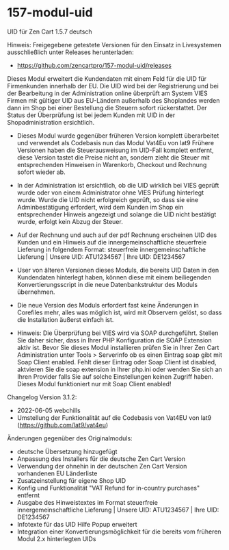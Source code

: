 # 157-modul-uid
UID für Zen Cart 1.5.7 deutsch

Hinweis: 
Freigegebene getestete Versionen für den Einsatz in Livesystemen ausschließlich unter Releases herunterladen:
* https://github.com/zencartpro/157-modul-uid/releases

Dieses Modul erweitert die Kundendaten mit einem Feld für die UID für Firmenkunden innerhalb der EU.
Die UID wird bei der Registrierung und bei der Bearbeitung in der Administration online überprüft am System VIES
Firmen mit gültiger UID aus EU-Ländern außerhalb des Shoplandes werden dann im Shop bei einer Bestellung die Steuern sofort rückerstattet. 
Der Status der Überprüfung ist bei jedem Kunden mit UID in der Shopadministration ersichtlich.

* Dieses Modul wurde gegenüber früheren Version komplett überarbeitet und verwendet als Codebasis nun das Modul Vat4Eu von lat9
Frühere Versionen haben die Steuerausweisung im UID-Fall komplett entfernt, diese Version tastet die Preise nicht an, sondern zieht die Steuer mit entsprechenden Hinweisen in Warenkorb, Checkout und Rechnung sofort wieder ab.

* In der Administration ist ersichtlich, ob die UID wirklich bei VIES geprüft wurde oder von einem Administrator ohne VIES Prüfung hinterlegt wurde.
Wurde die UID nicht erfolgreich geprüft, so dass sie eine Adminbestätigung erfordert, wird dem Kunden im Shop ein entsprechender Hinweis angezeigt und solange die UID nicht bestätigt wurde, erfolgt kein Abzug der Steuer.

* Auf der Rechnung und auch auf der pdf Rechnung erscheinen UID des Kunden und ein Hinweis auf die innergemeinschaftliche steuerfreie Lieferung in folgendem Format:
steuerfreie innergemeinschaftliche Lieferung | Unsere UID: ATU1234567 | Ihre UID: DE1234567 

* User von älteren Versionen dieses Moduls, die bereits UID Daten in den Kundendaten hinterlegt haben, können diese mit einem beiliegenden Konvertierungsscript in die neue Datenbankstruktur des Moduls übernehmen.

* Die neue Version des Moduls erfordert fast keine Änderungen in Corefiles mehr, alles was möglich ist, wird mit Observern gelöst, so dass die Installation äußerst einfach ist.

* Hinweis:
Die Überprüfung bei VIES wird via SOAP durchgeführt. Stellen Sie daher sicher, dass in Ihrer PHP Konfiguration die SOAP Extension aktiv ist.
Bevor Sie dieses Modul installieren prüfen Sie in Ihrer Zen Cart Administration unter Tools > Serverinfo ob es einen Eintrag soap gibt mit Soap Client enabled.
Fehlt dieser Eintrag oder Soap Client ist disabled, aktvieren Sie die soap extension in Ihrer php.ini oder wenden Sie sich an Ihren Provider falls Sie auf solche Einstellungen keinen Zugriff haben.
Dieses Modul funktioniert nur mit Soap Client enabled! 


Changelog Version 3.1.2:
* 2022-06-05 webchills 
* Umstellung der Funktionalität auf die Codebasis von Vat4EU von lat9 (https://github.com/lat9/vat4eu)

Änderungen gegenüber des Originalmoduls:
* deutsche Übersetzung hinzugefügt
* Anpassung des Installers für die deutsche Zen Cart Version
* Verwendung der ohnehin in der deutschen Zen Cart Version vorhandenen EU Länderliste
* Zusatzeinstellung für eigene Shop UID
* Konfig und Funktionalität "VAT Refund for in-country purchases" entfernt
* Ausgabe des Hinweistextes im Format steuerfreie innergemeinschaftliche Lieferung | Unsere UID: ATU1234567 | Ihre UID: DE1234567 
* Infotexte für das UID Hilfe Popup erweitert
* Integration einer Konvertierungsmöglichkeit für die bereits vom früheren Modul 2.x hinterlegten UIDs
